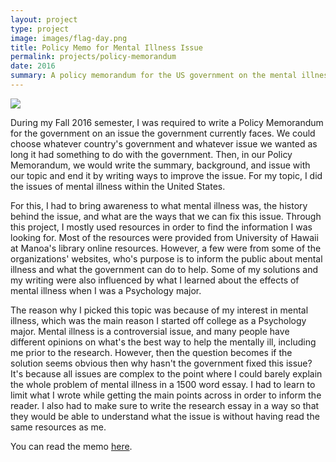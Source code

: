 ```yaml
---
layout: project
type: project
image: images/flag-day.png
title: Policy Memo for Mental Illness Issue
permalink: projects/policy-memorandum
date: 2016
summary: A policy memorandum for the US government on the mental illness.
---
```

<img class="ui medium right floated rounded image" src="https://mary-pascual.github.io/images/57cf081d180000b429bcf90c.png">

During my Fall 2016 semester, I was required to write a Policy Memorandum for the government on an issue the government currently faces.  We could choose whatever country's government and whatever issue we wanted as long it had something to do with the government.  Then, in our Policy Memorandum, we would write the summary, background, and issue with our topic and end it by writing ways to improve the issue.  For my topic, I did the issues of mental illness within the United States.

For this, I had to bring awareness to what mental illness was, the history behind the issue, and what are the ways that we can fix this issue.  Through this project, I mostly used resources in order to find the information I was looking for.  Most of the resources were provided from University of Hawaii at Manoa's library online resources.  However, a few were from some of the organizations' websites, who's purpose is to inform the public about mental illness and what the government can do to help.  Some of my solutions and my writing were also influenced by what I learned about the effects of mental illness when I was a Psychology major.

The reason why I picked this topic was because of my interest in mental illness, which was the main reason I started off college as a Psychology major.  Mental illness is a controversial issue, and many people have different opinions on what's the best way to help the mentally ill, including me prior to the research.  However, then the question becomes if the solution seems obvious then why hasn't the government fixed this issue?  It's because all issues are complex to the point where I could barely explain the whole problem of mental illness in a 1500 word essay.  I had to learn to limit what I wrote while getting the main points across in order to inform the reader.  I also had to make sure to write the research essay in a way so that they would be able to understand what the issue is without having read the same resources as me.

You can read the memo [here](http://mary-pascual.github.io/projects/PolicyMemorandum.pdf).
